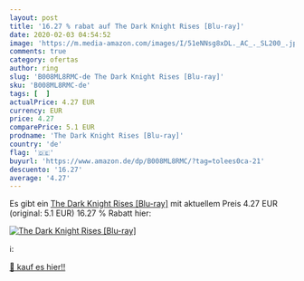 ```yaml
---
layout: post
title: '16.27 % rabat auf The Dark Knight Rises [Blu-ray]'
date: 2020-02-03 04:54:52
image: 'https://m.media-amazon.com/images/I/51eNNsg8xDL._AC_._SL200_.jpg'
comments: true
category: ofertas
author: ring
slug: 'B008ML8RMC-de The Dark Knight Rises [Blu-ray]'
sku: 'B008ML8RMC-de'
tags: [  ]
actualPrice: 4.27 EUR
currency: EUR
price: 4.27
comparePrice: 5.1 EUR
prodname: 'The Dark Knight Rises [Blu-ray]'
country: 'de'
flag: '🇩🇪'
buyurl: 'https://www.amazon.de/dp/B008ML8RMC/?tag=tolees0ca-21'
descuento: '16.27'
average: '4.27'
---
```


Es gibt ein [The Dark Knight Rises [Blu-ray]](https://www.amazon.de/dp/B008ML8RMC/?tag=tolees0ca-21) mit aktuellem Preis 4.27 EUR (original: 5.1 EUR) 16.27 % Rabatt hier:

[![The Dark Knight Rises [Blu-ray]](https://m.media-amazon.com/images/I/51eNNsg8xDL._AC_._SL200_.jpg)](https://www.amazon.de/dp/B008ML8RMC/?tag=tolees0ca-21)

ℹ️:


[🛒 kauf es hier!!](https://www.amazon.de/dp/B008ML8RMC/?tag=tolees0ca-21)
